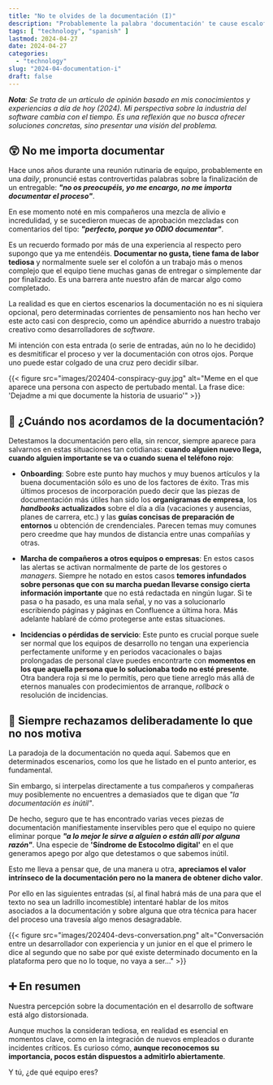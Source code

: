 ```yaml
---
title: "No te olvides de la documentación (I)"
description: "Probablemente la palabra 'documentación' te cause escalofríos y te recuerde momentos tediosos que se interpusieron en tu camino a la felicidad. Esta serie de entradas son una oda a la buena documentación y una excusa para descubrir por qué la detestamos."
tags: [ "technology", "spanish" ]
lastmod: 2024-04-27
date: 2024-04-27
categories:
  - "technology"
slug: "2024-04-documentation-i"
draft: false
---
```


_**Nota**: Se trata de un artículo de opinión basado en mis conocimientos y experiencias a día de hoy (2024). Mi perspectiva sobre la industria del software cambia con el tiempo. Es una reflexión que no busca ofrecer soluciones concretas, sino presentar una visión del problema._

## 😲 No me importa documentar

Hace unos años durante una reunión rutinaria de equipo, probablemente en una _daily_, pronuncié estas controvertidas palabras sobre la finalización de un entregable: **_"no os preocupéis, yo me encargo, no me importa documentar el proceso"_**.

En ese momento noté en mis compañeros una mezcla de alivio e incredulidad, y se sucedieron muecas de aprobación mezcladas con comentarios del tipo: **_"perfecto, porque yo ODIO documentar"_**.

Es un recuerdo formado por más de una experiencia al respecto pero supongo que ya me entendéis. **Documentar no gusta, tiene fama de labor tediosa** y normalmente suele ser el colofón a un trabajo más o menos complejo que el equipo tiene muchas ganas de entregar o simplemente dar por finalizado. Es una barrera ante nuestro afán de marcar algo como completado.

La realidad es que en ciertos escenarios la documentación no es ni siquiera opcional, pero determinadas corrientes de pensamiento nos han hecho ver este acto casi con desprecio, como un apéndice aburrido a nuestro trabajo creativo como desarrolladores de _software_.

Mi intención con esta entrada (o serie de entradas, aún no lo he decidido) es desmitificar el proceso y ver la documentación con otros ojos. Porque uno puede estar colgado de una cruz pero decidir silbar.

{{< figure src="images/202404-conspiracy-guy.jpg" alt="Meme en el que aparece una persona con aspecto de pertubado mental. La frase dice: 'Dejadme a mi que documente la historia de usuario'" >}}

## 🚨 ¿Cuándo nos acordamos de la documentación?

Detestamos la documentación pero ella, sin rencor, siempre aparece para salvarnos en estas situaciones tan cotidianas: **cuando alguien nuevo llega, cuando alguien importante se va o cuando suena el teléfono rojo**:

- **Onboarding**: Sobre este punto hay muchos y muy buenos artículos y la buena documentación sólo es uno de los factores de éxito. Tras mis últimos procesos de incorporación puedo decir que las piezas de documentación más útiles han sido los **organigramas de empresa**, los **_handbooks_ actualizados** sobre el día a día (vacaciones y ausencias, planes de carrera, etc.) y las **guías concisas de preparación de entornos** u obtención de crendenciales. Parecen temas muy comunes pero creedme que hay mundos de distancia entre unas compañías y otras.

- **Marcha de compañeros a otros equipos o empresas**: En estos casos las alertas se activan normalmente de parte de los gestores o _managers_. Siempre he notado en estos casos **temores infundados sobre personas que con su marcha puedan llevarse consigo cierta información importante** que no está redactada en ningún lugar. Si te pasa o ha pasado, es una mala señal, y no vas a solucionarlo escribiendo páginas y páginas en Confluence a última hora. Más adelante hablaré de cómo protegerse ante estas situaciones.

- **Incidencias o pérdidas de servicio**: Este punto es crucial porque suele ser normal que los equipos de desarrollo no tengan una experiencia perfectamente uniforme y en periodos vacacionales o bajas prolongadas de personal clave puedes encontrarte con **momentos en los que aquella persona que lo solucionaba todo no esté presente**. Otra bandera roja si me lo permitís, pero que tiene arreglo más allá de eternos manuales con prodecimientos de arranque, _rollback_ o resolución de incidencias.

## 🙅 Siempre rechazamos deliberadamente lo que no nos motiva

La paradoja de la documentación no queda aquí. Sabemos que en determinados escenarios, como los que he listado en el punto anterior, es fundamental.

Sin embargo, si interpelas directamente a tus compañeros y compañeras muy posiblemente no encuentres a demasiados que te digan que _"la documentación es inútil"_.

De hecho, seguro que te has encontrado varias veces piezas de documentación manifiestamente inservibles pero que el equipo no quiere eliminar porque **_"a lo mejor le sirve a alguien o están allí por alguna razón"_**. Una especie de **'Síndrome de Estocolmo digital'** en el que generamos apego por algo que detestamos o que sabemos inútil.

Esto me lleva a pensar que, de una manera u otra, **apreciamos el valor intrínseco de la documentación pero no la manera de obtener dicho valor**.

Por ello en las siguientes entradas (sí, al final habrá más de una para que el texto no sea un ladrillo incomestible) intentaré hablar de los mitos asociados a la documentación y sobre alguna que otra técnica para hacer del proceso una travesía algo menos desagradable.

{{< figure src="images/202404-devs-conversation.png" alt="Conversación entre un desarrollador con experiencia y un junior en el que el primero le dice al segundo que no sabe por qué existe determinado documento en la plataforma pero que no lo toque, no vaya a ser..." >}}

## ➕ En resumen

Nuestra percepción sobre la documentación en el desarrollo de software está algo distorsionada.

Aunque muchos la consideran tediosa, en realidad es esencial en momentos clave, como en la integración de nuevos empleados o durante incidentes críticos. Es curioso cómo, **aunque reconocemos su importancia, pocos están dispuestos a admitirlo abiertamente**.

Y tú, ¿de qué equipo eres?
